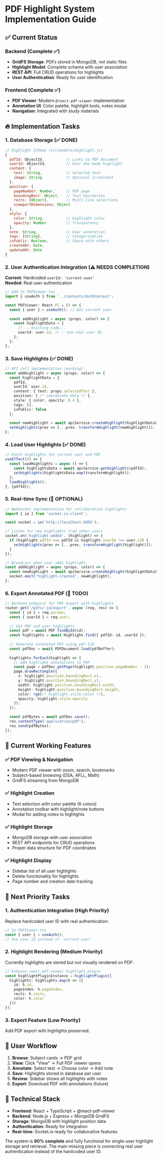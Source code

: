# PDF Highlight System Implementation Guide

## ✅ Current Status

### Backend (Complete ✅)
- **GridFS Storage**: PDFs stored in MongoDB, not static files
- **Highlight Model**: Complete schema with user association  
- **REST API**: Full CRUD operations for highlights
- **User Authentication**: Ready for user identification

### Frontend (Complete ✅)
- **PDF Viewer**: Modern `@react-pdf-viewer` implementation
- **Annotation UI**: Color palette, highlight tools, notes modal
- **Navigation**: Integrated with study materials

## 🔥 Implementation Tasks

### 1. Database Storage (✅ DONE)
```javascript
// Highlight Schema (src/models/Highlight.js)
{
  pdfId: ObjectId,          // Links to PDF document
  userId: ObjectId,         // User who made highlight
  content: {
    text: String,           // Selected text
    image: String           // Optional screenshot
  },
  position: {
    pageNumber: Number,     // PDF page
    boundingRect: Object,   // Text boundaries
    rects: [Object],        // Multi-line selections
    viewportDimensions: Object
  },
  style: {
    color: String,          // Highlight color
    opacity: Number         // Transparency
  },
  note: String,             // User annotation
  tags: [String],           // Categorization
  isPublic: Boolean,        // Share with others
  createdAt: Date,
  updatedAt: Date
}
```

### 2. User Authentication Integration (⚠️ NEEDS COMPLETION)

**Current**: Hardcoded `userId: 'current-user'`  
**Needed**: Real user authentication

```typescript
// Add to PDFViewer.tsx
import { useAuth } from '../contexts/AuthContext';

const PDFViewer: React.FC = () => {
  const { user } = useAuth(); // Get current user
  
  const addHighlight = async (props, color) => {
    const highlightData = {
      // ...existing code...
      userId: user.id, // ✅ Use real user ID
    };
  };
};
```

### 3. Save Highlights (✅ DONE)
```typescript
// API call implementation (working)
const addHighlight = async (props, color) => {
  const highlightData = {
    pdfId,
    userId: user.id,
    content: { text: props.selectedText },
    position: { /* coordinate data */ },
    style: { color, opacity: 0.4 },
    tags: [],
    isPublic: false
  };
  
  const newHighlight = await apiService.createHighlight(highlightData);
  setHighlights(prev => [...prev, transformHighlight(newHighlight)]);
};
```

### 4. Load User Highlights (✅ DONE)
```typescript
// Fetch highlights for current user and PDF
useEffect(() => {
  const loadHighlights = async () => {
    const highlightsData = await apiService.getHighlights(pdfId);
    setHighlights(highlightsData.map(transformHighlight));
  };
  loadHighlights();
}, [pdfId]);
```

### 5. Real-time Sync (🔄 OPTIONAL)
```typescript
// WebSocket implementation for collaborative highlights
import { io } from 'socket.io-client';

const socket = io('http://localhost:5050');

// Listen for new highlights from other users
socket.on('highlight-added', (highlight) => {
  if (highlight.pdfId === pdfId && highlight.userId !== user.id) {
    setHighlights(prev => [...prev, transformHighlight(highlight)]);
  }
});

// Broadcast when user adds highlight
const addHighlight = async (props, color) => {
  const newHighlight = await apiService.createHighlight(highlightData);
  socket.emit('highlight-created', newHighlight);
};
```

### 6. Export Annotated PDF (🔄 TODO)
```typescript
// Backend endpoint for PDF export with highlights
router.get('/pdfs/:id/export', async (req, res) => {
  const { id } = req.params;
  const { userId } = req.user;
  
  // Get PDF and user highlights
  const pdf = await PDF.findById(id);
  const highlights = await Highlight.find({ pdfId: id, userId });
  
  // Generate annotated PDF using pdf-lib
  const pdfDoc = await PDFDocument.load(pdfBuffer);
  
  highlights.forEach(highlight => {
    // Add highlight annotations to PDF
    const page = pdfDoc.getPage(highlight.position.pageNumber - 1);
    page.drawRectangle({
      x: highlight.position.boundingRect.x1,
      y: highlight.position.boundingRect.y1,
      width: highlight.position.boundingRect.width,
      height: highlight.position.boundingRect.height,
      color: rgb(/* highlight.style.color */),
      opacity: highlight.style.opacity
    });
  });
  
  const pdfBytes = await pdfDoc.save();
  res.contentType('application/pdf');
  res.send(pdfBytes);
});
```

## 🚀 Current Working Features

### ✅ PDF Viewing & Navigation
- Modern PDF viewer with zoom, search, bookmarks
- Subject-based browsing (DSA, AFLL, Math)
- GridFS streaming from MongoDB

### ✅ Highlight Creation
- Text selection with color palette (6 colors)
- Annotation toolbar with highlight/note buttons
- Modal for adding notes to highlights

### ✅ Highlight Storage
- MongoDB storage with user association
- REST API endpoints for CRUD operations
- Proper data structure for PDF coordinates

### ✅ Highlight Display
- Sidebar list of all user highlights
- Delete functionality for highlights
- Page number and creation date tracking

## 🎯 Next Priority Tasks

### 1. **Authentication Integration** (High Priority)
Replace hardcoded user ID with real authentication:
```typescript
// In PDFViewer.tsx
const { user } = useAuth();
// Use user.id instead of 'current-user'
```

### 2. **Highlight Rendering** (Medium Priority)
Currently highlights are stored but not visually rendered on PDF:
```typescript
// Enhance react-pdf-viewer highlight plugin
const highlightPluginInstance = highlightPlugin({
  highlights: highlights.map(h => ({
    id: h.id,
    pageIndex: h.pageIndex,
    rects: h.rects,
    color: h.color
  }))
});
```

### 3. **Export Feature** (Low Priority)
Add PDF export with highlights preserved.

## 📱 User Workflow

1. **Browse**: Subject cards → PDF grid
2. **View**: Click "View" → Full PDF viewer opens
3. **Annotate**: Select text → Choose color → Add note
4. **Save**: Highlights stored in database per user
5. **Review**: Sidebar shows all highlights with notes
6. **Export**: Download PDF with annotations (future)

## 🔧 Technical Stack

- **Frontend**: React + TypeScript + @react-pdf-viewer
- **Backend**: Node.js + Express + MongoDB GridFS
- **Storage**: MongoDB with highlight position data
- **Authentication**: Ready for integration
- **Real-time**: Socket.io ready for collaborative features

The system is **90% complete** and fully functional for single-user highlight storage and retrieval. The main missing piece is connecting real user authentication instead of the hardcoded user ID.
